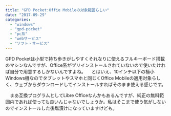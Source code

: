 ```yaml
---
title: "GPD Pocket:Offie Mobileの対象範囲らしい"
date: "2017-09-29"
categories: 
  - "windows"
  - "gpd-pocket"
  - "pc系"
  - "webサービス"
  - "ソフト・サービス"
---
```


GPD Pocketは小型で持ち歩きがしやすくそれなりに使えるフルキーボード搭載のマシンなんですが、Office系がプリインストールされていないので使いたければ自分で用意するしかないんですよね。 　とはいえ、10インチ以下の極小Windows機なのでタブレットやスマホと同じくOffice Mobileの適用対象らしく、ウェブからダウンロードしてインストールすればそのまま使える感じです。

　まあ互換プログラムとしてLibre Officeなんかもあるんですが、純正の無料範囲内であれば使っても良いんじゃないでしょうか。私はそこまで使う気がしないのでインストールした後塩漬けになっていますけども。
